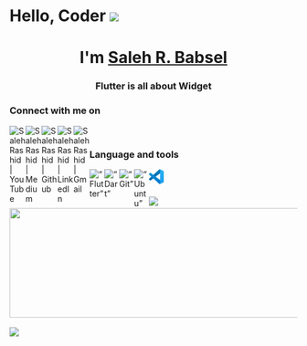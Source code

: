 <head>
    <h1>Hello, Coder <img src="https://media.giphy.com/media/hvRJCLFzcasrR4ia7z/giphy.gif" width="28"></h1>
    <h1 align="center">I'm <a href="https://www.linkedin.com/in/saleh-r-babsel-24541521a/">Saleh R. Babsel</a></h1>    
    <h3 align="center">Flutter is all about Widget</h3>
    <h3>Connect with me on</h3>

[<img align="left" alt="Saleh Rashid | YouTube" width="28px" src="https://firebasestorage.googleapis.com/v0/b/web-johannesmilke.appspot.com/o/other%2Fsocial%2Fyoutube.png?alt=media" />][youtube]
[<img align="left" alt="Saleh Rashid | Medium" width="28px" src="https://firebasestorage.googleapis.com/v0/b/web-johannesmilke.appspot.com/o/other%2Fsocial%2Fmedium.png?alt=media" />][medium]
[<img align="left" alt="Saleh Rashid | Github" width="28px" src="https://firebasestorage.googleapis.com/v0/b/web-johannesmilke.appspot.com/o/other%2Fsocial%2Fgithub.png?alt=media" />][github]
[<img align="left" alt="Saleh Rashid | LinkedIn" width="28px" src="https://firebasestorage.googleapis.com/v0/b/web-johannesmilke.appspot.com/o/other%2Fsocial%2Flinkedin.png?alt=media" />][linkedin]
[<img align="left" alt="Saleh Rashid | Gmail" width="28px" src="https://www.vectorlogo.zone/logos/gmail/gmail-icon.svg" />][gmail] <br>

<h3>Language and tools</h3>

<img align="left" alt=“Flutter” width="26px" src="https://www.vectorlogo.zone/logos/flutterio/flutterio-icon.svg" />
<img align="left" alt=“Dart” width="26px" src="https://www.vectorlogo.zone/logos/dartlang/dartlang-icon.svg" />
<img align="left" alt=“Git” width="26px" src="https://www.vectorlogo.zone/logos/git-scm/git-scm-icon.svg" />
<img align="left" alt=“Ubuntu” width="26px" src="https://www.vectorlogo.zone/logos/ubuntu/ubuntu-icon.svg" />
<img align="left" alt=“Vscode” width="26px" src="https://raw.githubusercontent.com/github/explore/80688e429a7d4ef2fca1e82350fe8e3517d3494d/topics/visual-studio-code/visual-studio-code.png"/>

<br/>
<br/>

</head>
<body>
    <p>
        <a href="https://github.com/salehrashid">
            <img height="192em" src="https://github-readme-stats.vercel.app/api?username=salehrashid&show_icons=true&theme=gotham"/>
            <img width="520px" height="192em" src="https://github-readme-streak-stats.herokuapp.com?user=salehrashid&theme=highcontrast&hide_border=true&date_format=M%20j%5B%2C%20Y%5D">
        </a>
    </p>
    <p>
        <a href="https://github.com/salehrashid">
            <img src="https://activity-graph.herokuapp.com/graph?username=salehrashid&bg_color=000000&color=00ff91&line=00ff91&point=fcfcfc&area=true&hide_border=true">
        </a>
    </p>    
</body>

[youtube]: https://www.youtube.com/channel/UChLxnrCBFKSWTF_xI3QlPJA
[linkedin]: https://www.linkedin.com/in/saleh-r-babsel-24541521a/
[github]: https://github.com/salehrashid
[medium]: https://medium.com/@saleh.rashid.b
[gmail]: https://mail.google.com/mail/u/0/#inbox
